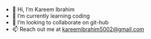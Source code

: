 - 👋 Hi, I’m Kareem Ibrahim
- 🌱 I’m currently learning coding
- 💞️ I’m looking to collaborate on git-hub
- 📫 Reach out me at kareemibrahim5002@gmail.com

<!---
kareemibrahim2005/kareemibrahim2005 is a ✨ special ✨ repository because its `README.md` (this file) appears on your GitHub profile.
You can click the Preview link to take a look at your changes.
--->
